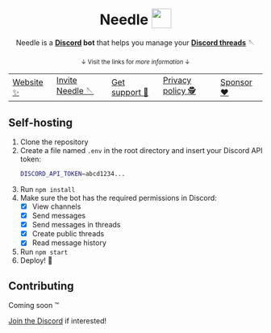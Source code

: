 

<div align="center">
   <h1>
      Needle
      <sub>
         <a href="#"><img src="https://raw.githubusercontent.com/MarcusOtter/discord-needle/custom-config/branding/logo-64x64.png" height="39" width="39"></a>
      </sub>
   </h1>
   <!--<a href="#"><img src="https://badgen.net/github/stars/MarcusOtter/discord-needle?scale=1"/></a>
   <a href="#"><img src="https://badgen.net/github/license/MarcusOtter/discord-needle?scale=1"/></a>
   <a href="#"><img src="https://badgen.net/github/release/MarcusOtter/discord-needle?scale=1"/></a><br/><br/>-->
   Needle is a <b><a href="https://discord.com/">Discord</a> bot</b> that helps you manage your <b><a href="https://support.discord.com/hc/en-us/articles/4403205878423-Threads-FAQ">Discord threads</a></b> 🪡
   <br/><br/>
   <sup>&darr; Visit the links for <i>more information</i> &darr;</sup><br/>
   <table>
      <tr>
         <td><a href="https://needle.gg">Website ✨</a></td>
         <td><a href="https://needle.gg/invite">Invite Needle 🪡</a></td>
         <td><a href="https://needle.gg/chat">Get support 💬</a></td>
         <td><a href="https://needle.gg/privacy">Privacy policy 🕵️</a></td>
         <td><a href="https://github.com/sponsors/MarcusOtter">Sponsor ❤️</a></td>
      </tr>
   </table>
</div>

## Self-hosting
1. Clone the repository
2. Create a file named `.env`  in the root directory and insert your Discord API token:
   ```bash
   DISCORD_API_TOKEN=abcd1234...
   ```
3. Run `npm install`
4. Make sure the bot has the required permissions in Discord:
   - [x] View channels
   - [x] Send messages
   - [x] Send messages in threads
   - [x] Create public threads
   - [x] Read message history
5. Run `npm start`
6. Deploy! :tada:

## Contributing
Coming soon :tm:

[Join the Discord](https://needle.gg/chat) if interested!
